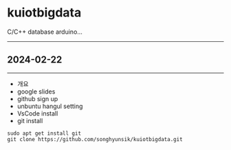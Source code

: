 # kuiotbigdata
C/C++ database arduino...

---
## 2024-02-22
---

- 개요
- google slides
- github sign up
- unbuntu hangul setting
- VsCode install
- git install
```shell
sudo apt get install git
git clone https://github.com/songhyunsik/kuiotbigdata.git


